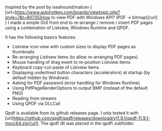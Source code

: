 Inspired by the post by iseahound/malcev ( [url=https://www.autohotkey.com/boards/viewtopic.php?style=7&t=80735]How to view PDF with Windows API? (PDF -> bitmap)[/url] ) I made a simple GUI front end to re-arrange / remove / insert PDF pages using a combination of Listview, Windows Runtime and QPDF.

It has the following basics features:
* Listview icon view with custom sizes to display PDF pages as thumbnails
* Re-arranging Listivew items (to allow re-arranging PDF pages)
* Mouse handling of drag event to re-position Listview items
* Keyboard copy-cut-paste of Listview items
* Displaying underlined button characters (accelerators) at startup (by default hidden by Windows)
* Asking for PDF password (error handling for Windows Runtime)
* Using PdfPageRenderOptions to output BMP (instead of the default PNG)
* Reading from streams
* Using QPDF via DLLCall

Qpdf is available from its github releases page. I only tested it with [url]https://github.com/qpdf/qpdf/releases/download/v11.9.1/qpdf-11.9.1-msvc64.zip[/url]. The qpdf dll was placed in the qpdf\ subfolder.
